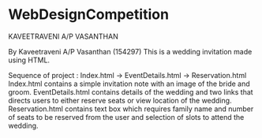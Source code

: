 # WebDesignCompetition
 KAVEETRAVENI A/P VASANTHAN

By Kaveetraveni A/P Vasanthan (154297) This is a wedding invitation made using HTML.

Sequence of project : Index.html -> EventDetails.html -> Reservation.html 
Index.html contains a simple invitation note with an image of the bride and groom. 
EventDetails.html contains details of the wedding and two links that directs users to either reserve seats or view location of the wedding. 
Reservation.html contains text box which requires family name and number of seats to be reserved from the user and selection of slots to attend the wedding.
